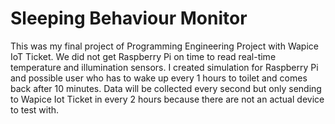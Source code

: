 # Sleeping Behaviour Monitor
This was my final project of Programming Engineering Project with Wapice IoT Ticket.
We did not get Raspberry Pi on time to read real-time temperature and illumination sensors.
I created simulation for Raspberry Pi and possible user who has to wake up every 1 hours
to toilet and comes back after 10 minutes. Data will be collected every second but
only sending to Wapice Iot Ticket in every 2 hours because there are not an actual device
to test with. 
